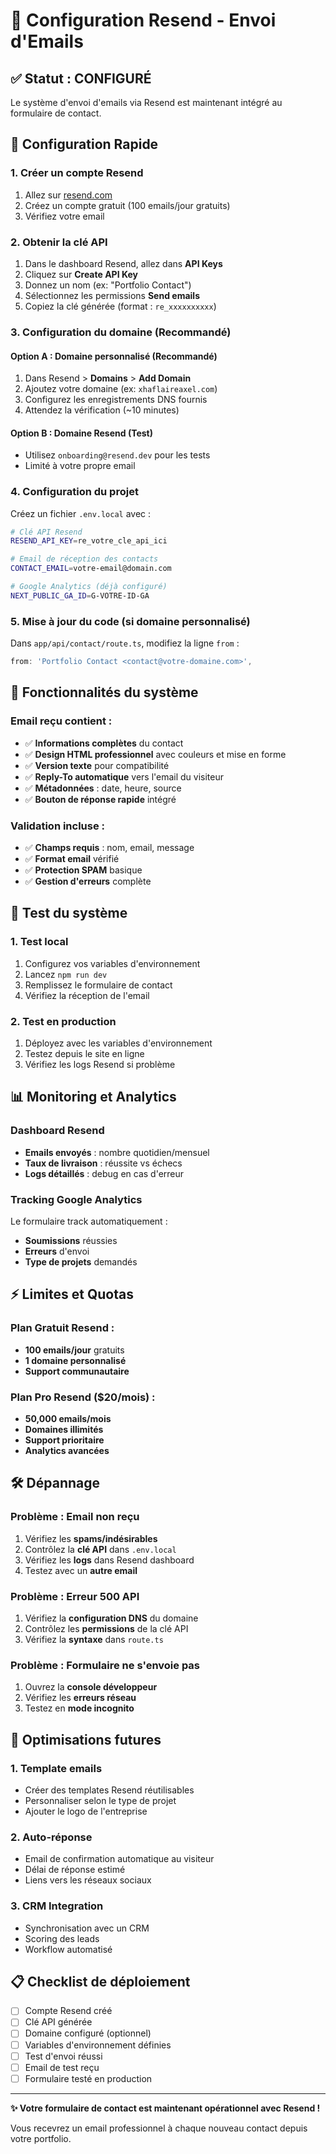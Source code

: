 # 📧 Configuration Resend - Envoi d'Emails

## ✅ Statut : CONFIGURÉ

Le système d'envoi d'emails via Resend est maintenant intégré au formulaire de contact.

## 🚀 Configuration Rapide

### 1. Créer un compte Resend

1. Allez sur [resend.com](https://resend.com)
2. Créez un compte gratuit (100 emails/jour gratuits)
3. Vérifiez votre email

### 2. Obtenir la clé API

1. Dans le dashboard Resend, allez dans **API Keys**
2. Cliquez sur **Create API Key**
3. Donnez un nom (ex: "Portfolio Contact")
4. Sélectionnez les permissions **Send emails**
5. Copiez la clé générée (format : `re_xxxxxxxxxx`)

### 3. Configuration du domaine (Recommandé)

#### Option A : Domaine personnalisé (Recommandé)

1. Dans Resend > **Domains** > **Add Domain**
2. Ajoutez votre domaine (ex: `xhaflaireaxel.com`)
3. Configurez les enregistrements DNS fournis
4. Attendez la vérification (~10 minutes)

#### Option B : Domaine Resend (Test)

- Utilisez `onboarding@resend.dev` pour les tests
- Limité à votre propre email

### 4. Configuration du projet

Créez un fichier `.env.local` avec :

```bash
# Clé API Resend
RESEND_API_KEY=re_votre_cle_api_ici

# Email de réception des contacts
CONTACT_EMAIL=votre-email@domain.com

# Google Analytics (déjà configuré)
NEXT_PUBLIC_GA_ID=G-VOTRE-ID-GA
```

### 5. Mise à jour du code (si domaine personnalisé)

Dans `app/api/contact/route.ts`, modifiez la ligne `from` :

```typescript
from: 'Portfolio Contact <contact@votre-domaine.com>',
```

## 📧 Fonctionnalités du système

### Email reçu contient :

- ✅ **Informations complètes** du contact
- ✅ **Design HTML professionnel** avec couleurs et mise en forme
- ✅ **Version texte** pour compatibilité
- ✅ **Reply-To automatique** vers l'email du visiteur
- ✅ **Métadonnées** : date, heure, source
- ✅ **Bouton de réponse rapide** intégré

### Validation incluse :

- ✅ **Champs requis** : nom, email, message
- ✅ **Format email** vérifié
- ✅ **Protection SPAM** basique
- ✅ **Gestion d'erreurs** complète

## 🔧 Test du système

### 1. Test local

1. Configurez vos variables d'environnement
2. Lancez `npm run dev`
3. Remplissez le formulaire de contact
4. Vérifiez la réception de l'email

### 2. Test en production

1. Déployez avec les variables d'environnement
2. Testez depuis le site en ligne
3. Vérifiez les logs Resend si problème

## 📊 Monitoring et Analytics

### Dashboard Resend

- **Emails envoyés** : nombre quotidien/mensuel
- **Taux de livraison** : réussite vs échecs
- **Logs détaillés** : debug en cas d'erreur

### Tracking Google Analytics

Le formulaire track automatiquement :

- **Soumissions** réussies
- **Erreurs** d'envoi
- **Type de projets** demandés

## ⚡ Limites et Quotas

### Plan Gratuit Resend :

- **100 emails/jour** gratuits
- **1 domaine personnalisé**
- **Support communautaire**

### Plan Pro Resend ($20/mois) :

- **50,000 emails/mois**
- **Domaines illimités**
- **Support prioritaire**
- **Analytics avancées**

## 🛠️ Dépannage

### Problème : Email non reçu

1. Vérifiez les **spams/indésirables**
2. Contrôlez la **clé API** dans `.env.local`
3. Vérifiez les **logs** dans Resend dashboard
4. Testez avec un **autre email**

### Problème : Erreur 500 API

1. Vérifiez la **configuration DNS** du domaine
2. Contrôlez les **permissions** de la clé API
3. Vérifiez la **syntaxe** dans `route.ts`

### Problème : Formulaire ne s'envoie pas

1. Ouvrez la **console développeur**
2. Vérifiez les **erreurs réseau**
3. Testez en **mode incognito**

## 🚀 Optimisations futures

### 1. Template emails

- Créer des templates Resend réutilisables
- Personnaliser selon le type de projet
- Ajouter le logo de l'entreprise

### 2. Auto-réponse

- Email de confirmation automatique au visiteur
- Délai de réponse estimé
- Liens vers les réseaux sociaux

### 3. CRM Integration

- Synchronisation avec un CRM
- Scoring des leads
- Workflow automatisé

## 📋 Checklist de déploiement

- [ ] Compte Resend créé
- [ ] Clé API générée
- [ ] Domaine configuré (optionnel)
- [ ] Variables d'environnement définies
- [ ] Test d'envoi réussi
- [ ] Email de test reçu
- [ ] Formulaire testé en production

---

**✨ Votre formulaire de contact est maintenant opérationnel avec Resend !**

Vous recevrez un email professionnel à chaque nouveau contact depuis votre portfolio.
